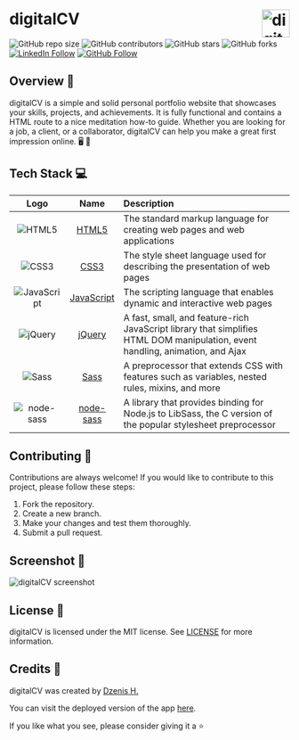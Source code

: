 ##
# digitalCV <img src="https://github.com/dzenis-h/digitalCV/blob/master/dist/img/favicon.png?raw=true" alt="digitalCV logo" align="right" width="50">

![GitHub repo size](https://img.shields.io/github/repo-size/dzenis-h/digitalCV)
![GitHub contributors](https://img.shields.io/github/contributors/dzenis-h/digitalCV)
![GitHub stars](https://img.shields.io/github/stars/dzenis-h/digitalCV?style=social)
![GitHub forks](https://img.shields.io/github/forks/dzenis-h/digitalCV?style=social)
[![LinkedIn Follow](https://img.shields.io/badge/-Follow-blue?style=social&logo=linkedin&link=https://www.linkedin.com/in/dzenis-h/)](https://www.linkedin.com/in/dzenis-h/)
[![GitHub Follow](https://img.shields.io/badge/-Follow-black?style=social&logo=github&link=https://github.com/dzenis-h)](https://github.com/dzenis-h)

## Overview 📝

digitalCV is a simple and solid personal portfolio website that showcases your skills, projects, and achievements. It is fully functional and contains a HTML route to a nice meditation how-to guide. Whether you are looking for a job, a client, or a collaborator, digitalCV can help you make a great first impression online. 🖥 📂

## Tech Stack 💻

| Logo | Name | Description |
| :---: | :---: | :--- |
| ![HTML5](https://img.shields.io/badge/-HTML5-E34F26?style=flat-square&logo=html5&logoColor=white) | [HTML5](https://developer.mozilla.org/en-US/docs/Web/Guide/HTML/HTML5) | The standard markup language for creating web pages and web applications |
| ![CSS3](https://img.shields.io/badge/-CSS3-1572B6?style=flat-square&logo=css3) | [CSS3](https://developer.mozilla.org/en-US/docs/Web/CSS) | The style sheet language used for describing the presentation of web pages |
| ![JavaScript](https://img.shields.io/badge/-JavaScript-black?style=flat-square&logo=javascript) | [JavaScript](https://developer.mozilla.org/en-US/docs/Web/JavaScript) | The scripting language that enables dynamic and interactive web pages |
| ![jQuery](https://img.shields.io/badge/-jQuery-0769AD?style=flat-square&logo=jquery&logoColor=white) | [jQuery](https://jquery.com/) | A fast, small, and feature-rich JavaScript library that simplifies HTML DOM manipulation, event handling, animation, and Ajax |
| ![Sass](https://img.shields.io/badge/-Sass-CC6699?style=flat-square&logo=sass&logoColor=white) | [Sass](https://sass-lang.com/) | A preprocessor that extends CSS with features such as variables, nested rules, mixins, and more |
| ![node-sass](https://img.shields.io/badge/-node--sass-339933?style=flat-square&logo=node.js&logoColor=white) | [node-sass](https://github.com/sass/node-sass) | A library that provides binding for Node.js to LibSass, the C version of the popular stylesheet preprocessor |

## Contributing 🙌

Contributions are always welcome! If you would like to contribute to this project, please follow these steps:

1. Fork the repository.
2. Create a new branch.
3. Make your changes and test them thoroughly.
4. Submit a pull request.

## Screenshot 📸

<img src="https://drive.google.com/uc?export=view&id=1vKlzXVx-SbCadLjWUvGwbGHMJ68ekh6m" alt="digitalCV screenshot">

## License 📄

digitalCV is licensed under the MIT license. See [LICENSE](https://docs.google.com/document/d/11WK7tVoTFRMcWCuGZQCRWxEsDUEJ_6ArtfV-NjWcBCU/edit?usp=sharing) for more information.

## Credits 👏

digitalCV was created by [Dzenis H.](https://www.dzenis.tech)

You can visit the deployed version of the app [here](https://dzenis-h.github.io/digitalCV).

If you like what you see, please consider giving it a ⭐
